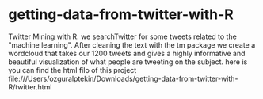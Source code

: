 # getting-data-from-twitter-with-R
Twitter Mining with R. we searchTwitter for some tweets related to the "machine learning". After cleaning the text with the tm package we create a wordcloud that takes our 1200 tweets and gives a highly informative and beautiful visualization of what people are tweeting on the subject.
here is you can find the html filo of this project file:///Users/ozguralptekin/Downloads/getting-data-from-twitter-with-R/twitter.html
